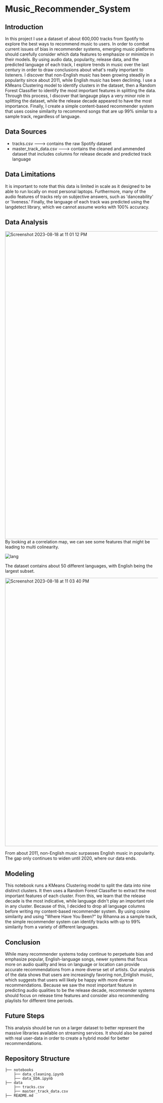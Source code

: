 # Music_Recommender_System
## Introduction
In this project I use a dataset of about 600,000 tracks from Spotify to explore the best ways to recommend music to users. In order to combat current issues of bias in recommender systems, emerging music platforms should carefully consider which data features to emphasize or minimize in their models. By using audio data, popularity, release data, and the predicted language of each track, I explore trends in music over the last century in order to draw conclusions about what's really important to listeners. I discover that non-English music has been growing steadily in popularity since about 2011, while English music has been declining. I use a KMeans Clustering model to identify clusters in the dataset, then a Random Forest Classifier to identify the most important features in splitting the data. Through this process, I discover that langauge plays a very minor role in splitting the dataset, while the release decade appeared to have the most importance. Finally, I create a simple content-based recommender system that uses cosine similarity to recommend songs that are up 99% similar to a sample track, regardless of language. 
## Data Sources
- tracks.csv ---> contains the raw Spotify dataset
- master_track_data.csv ---> contains the cleaned and ammended dataset that includes columns for release decade and predicted track language
## Data Limitations
It is important to note that this data is limited in scale as it designed to be able to run locally on most personal laptops. Furthermore, many of the audio features of tracks rely on subjective answers, such as 'danceability' or 'liveness.' Finally, the language of each track was predicted using the langdetect library, which we cannot assume works with 100% accuracy. 
## Data Analysis 
<img width="1010" alt="Screenshot 2023-08-18 at 11 01 12 PM" src="https://github.com/MaddieSmithers/Music_Recommender_System/assets/132934793/1b5b9635-7005-4b36-9744-d7c777833513">
By looking at a correlation map, we can see some features that might be leading to multi colinearity. 

![lang](https://github.com/MaddieSmithers/Music_Recommender_System/assets/132934793/50611611-8374-4a5a-b558-dbba9d537835)

The dataset contains about 50 different languages, with English being the largest subset. 

<img width="880" alt="Screenshot 2023-08-18 at 11 03 40 PM" src="https://github.com/MaddieSmithers/Music_Recommender_System/assets/132934793/5f3b0ad7-3024-44f1-97bf-612ac8b3ab85">

From about 2011, non-English music surpasses English music in popularity. The gap only continues to widen until 2020, where our data ends. 

## Modeling
This notebook runs a KMeans Clustering model to split the data into nine distinct clusters. It then uses a Random Forest Classifier to extract the most important features of each cluster. From this, we learn that the release decade is the most indicative, while language didn't play an important role in any cluster. 
Because of this, I decided to drop all language columns before writing my content-based recommender system. By using cosine similarity and using "Where Have You Been?" by Rihanna as a sample track, the simple recommender system can identify tracks with up to 99% similarity from a variety of different languages. 
## Conclusion
While many recommender systems today continue to perpetuate bias and emphasize popular, English-language songs, newer systems that focus more on audio quality and less on language or location can provide accurate recommendations from a more diverse set of artists. Our analysis of the data shows that users are increasingly favoring non_Enlglish music, which suggests that users will likely be happy with more diverse recommendations. Because we saw the most important feature in predicting audio qualities to be the release decade, recommender systems should focus on release time features and consider also recommending playlists for different time periods. 
## Future Steps
This analysis should be run on a larger dataset to better represent the massive libraries available on streaming services. It should also be paired with real user-data in order to create a hybrid model for better recommendations. 

## Repository Structure 


```
├── notebooks
    ├── data_cleaning.ipynb
    ├── data_EDA.ipynb
├── data
    ├── tracks.csv
    ├── master_track_data.csv
├── README.md
```

